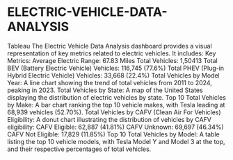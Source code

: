 # ELECTRIC-VEHICLE-DATA-ANALYSIS
Tableau
The Electric Vehicle Data Analysis dashboard provides a visual representation of key metrics related to electric vehicles. It includes:
Key Metrics:
Average Electric Range: 67.83 Miles
Total Vehicles: 1,50413
Total BEV (Battery Electric Vehicle) Vehicles: 116,745 (77.6%)
Total PHEV (Plug-in Hybrid Electric Vehicle) Vehicles: 33,668 (22.4%)
Total Vehicles by Model Year:
A line chart showing the trend of total vehicles from 2011 to 2024, peaking in 2023.
Total Vehicles by State:
A map of the United States displaying the distribution of electric vehicles by state.
Top 10 Total Vehicles by Make:
A bar chart ranking the top 10 vehicle makes, with Tesla leading at 68,939 vehicles (52.70%).
Total Vehicles by CAFV (Clean Air For Vehicles) Eligibility:
A donut chart illustrating the distribution of vehicles by CAFV eligibility:
CAFV Eligible: 62,887 (41.81%)
CAFV Unknown: 69,697 (46.34%)
CAFV Not Eligible: 17,829 (11.85%)
Top 10 Total Vehicles by Model:
A table listing the top 10 vehicle models, with Tesla Model Y and Model 3 at the top, and their respective percentages of total vehicles.

